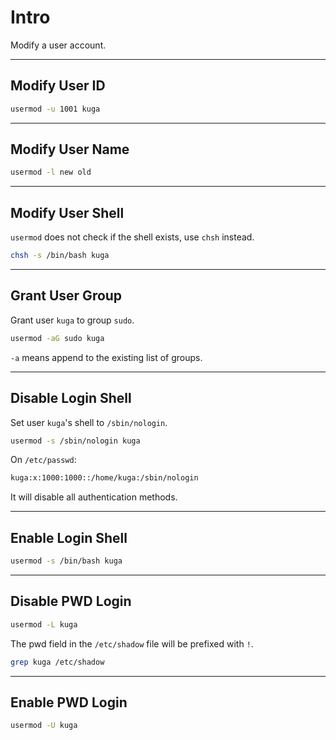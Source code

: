 # Intro

Modify a user account.

---

## Modify User ID

```bash
usermod -u 1001 kuga
```

---

## Modify User Name

```bash
usermod -l new old
```

---

## Modify User Shell

`usermod` does not check if the shell exists, use `chsh` instead.

```bash
chsh -s /bin/bash kuga
```

---

## Grant User Group

Grant user `kuga` to group `sudo`.

```bash
usermod -aG sudo kuga
```

`-a` means append to the existing list of groups.

---

## Disable Login Shell

Set user `kuga`'s shell to `/sbin/nologin`.

```bash
usermod -s /sbin/nologin kuga
```

On `/etc/passwd`:

```txt
kuga:x:1000:1000::/home/kuga:/sbin/nologin
```

It will disable all authentication methods.

---

## Enable Login Shell

```bash
usermod -s /bin/bash kuga
```

---

## Disable PWD Login

```bash
usermod -L kuga
```

The pwd field in the `/etc/shadow` file will be prefixed with `!`.

```bash
grep kuga /etc/shadow
```

---

## Enable PWD Login

```bash
usermod -U kuga
```
